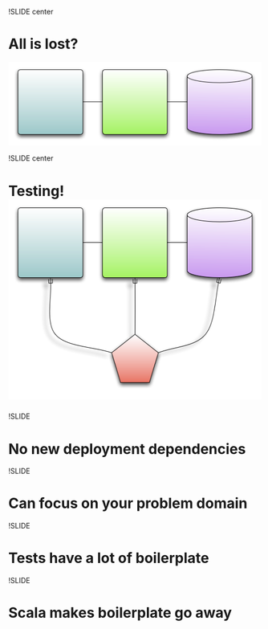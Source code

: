 !SLIDE  center
# All is lost?
![Arch](arch.png)

!SLIDE center
# Testing!  <img src="with_testing.png" height="398" />
 
!SLIDE
# No new deployment dependencies

!SLIDE 
# Can focus on your problem domain

!SLIDE 
# Tests have a lot of boilerplate

!SLIDE 
# Scala makes boilerplate go away


